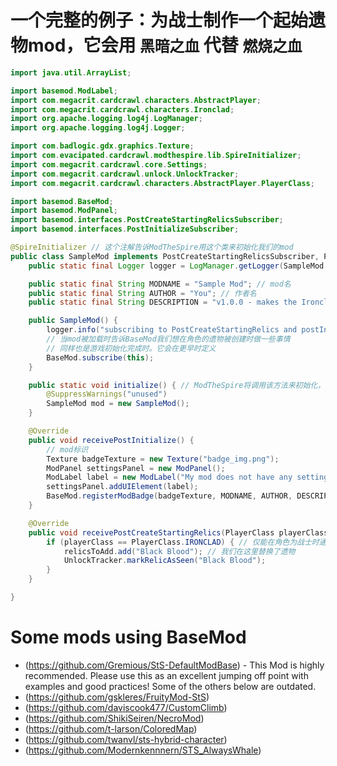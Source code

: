 # 一个完整的例子：为战士制作一个起始遗物mod，它会用 `黑暗之血` 代替 `燃烧之血`

```java
import java.util.ArrayList;

import basemod.ModLabel;
import com.megacrit.cardcrawl.characters.AbstractPlayer;
import com.megacrit.cardcrawl.characters.Ironclad;
import org.apache.logging.log4j.LogManager;
import org.apache.logging.log4j.Logger;

import com.badlogic.gdx.graphics.Texture;
import com.evacipated.cardcrawl.modthespire.lib.SpireInitializer;
import com.megacrit.cardcrawl.core.Settings;
import com.megacrit.cardcrawl.unlock.UnlockTracker;
import com.megacrit.cardcrawl.characters.AbstractPlayer.PlayerClass;

import basemod.BaseMod;
import basemod.ModPanel;
import basemod.interfaces.PostCreateStartingRelicsSubscriber;
import basemod.interfaces.PostInitializeSubscriber;

@SpireInitializer // 这个注解告诉ModTheSpire用这个类来初始化我们的mod
public class SampleMod implements PostCreateStartingRelicsSubscriber, PostInitializeSubscriber {
    public static final Logger logger = LogManager.getLogger(SampleMod.class.getName()); // 输出日志

    public static final String MODNAME = "Sample Mod"; // mod名
    public static final String AUTHOR = "You"; // 作者名
    public static final String DESCRIPTION = "v1.0.0 - makes the Ironclad OP"; // 介绍，你可以在此添加版本号

    public SampleMod() {
        logger.info("subscribing to PostCreateStartingRelics and postInitialize events");
        // 当mod被加载时告诉BaseMod我们想在角色的遗物被创建时做一些事情
        // 同样也是游戏初始化完成时。它会在更早时定义
        BaseMod.subscribe(this);
    }

    public static void initialize() { // ModTheSpire将调用该方法来初始化，以为上面我们使用的注解
        @SuppressWarnings("unused")
        SampleMod mod = new SampleMod();
    }

    @Override
    public void receivePostInitialize() {
        // mod标识
        Texture badgeTexture = new Texture("badge_img.png");
        ModPanel settingsPanel = new ModPanel();
        ModLabel label = new ModLabel("My mod does not have any settings (yet)!", 400.0f, 700.0f, settingsPanel, (me) -> {});
        settingsPanel.addUIElement(label);
        BaseMod.registerModBadge(badgeTexture, MODNAME, AUTHOR, DESCRIPTION, settingsPanel); // 游戏初始化后我们会设置一个标识，告诉玩家我们的mod已经加载
    }

    @Override
    public void receivePostCreateStartingRelics(PlayerClass playerClass, ArrayList<String> relicsToAdd) {
        if (playerClass == PlayerClass.IRONCLAD) { // 仅能在角色为战士时通过它得到遗物
            relicsToAdd.add("Black Blood"); // 我们在这里替换了遗物
            UnlockTracker.markRelicAsSeen("Black Blood");
        }
    }

}
```

# Some mods using BaseMod
* (https://github.com/Gremious/StS-DefaultModBase) - This Mod is highly recommended. Please use this as an excellent jumping off point with examples and good practices! Some of the others below are outdated.
* (https://github.com/gskleres/FruityMod-StS)
* (https://github.com/daviscook477/CustomClimb)
* (https://github.com/ShikiSeiren/NecroMod)
* (https://github.com/t-larson/ColoredMap)
* (https://github.com/twanvl/sts-hybrid-character)
* (https://github.com/Modernkennnern/STS_AlwaysWhale)